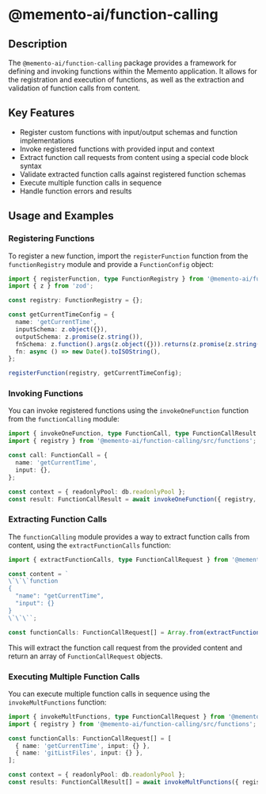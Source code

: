 # @memento-ai/function-calling
## Description
The `@memento-ai/function-calling` package provides a framework for defining and invoking functions within the Memento application. It allows for the registration and execution of functions, as well as the extraction and validation of function calls from content.
## Key Features
- Register custom functions with input/output schemas and function implementations
- Invoke registered functions with provided input and context
- Extract function call requests from content using a special code block syntax
- Validate extracted function calls against registered function schemas
- Execute multiple function calls in sequence
- Handle function errors and results
## Usage and Examples
### Registering Functions
To register a new function, import the `registerFunction` function from the `functionRegistry` module and provide a `FunctionConfig` object:

```typescript
import { registerFunction, type FunctionRegistry } from '@memento-ai/function-calling/src/functionRegistry';
import { z } from 'zod';

const registry: FunctionRegistry = {};

const getCurrentTimeConfig = {
  name: 'getCurrentTime',
  inputSchema: z.object({}),
  outputSchema: z.promise(z.string()),
  fnSchema: z.function().args(z.object({})).returns(z.promise(z.string())),
  fn: async () => new Date().toISOString(),
};

registerFunction(registry, getCurrentTimeConfig);
```

### Invoking Functions
You can invoke registered functions using the `invokeOneFunction` function from the `functionCalling` module:

```typescript
import { invokeOneFunction, type FunctionCall, type FunctionCallResult } from '@memento-ai/function-calling/src/functionCalling';
import { registry } from '@memento-ai/function-calling/src/functions';

const call: FunctionCall = {
  name: 'getCurrentTime',
  input: {},
};

const context = { readonlyPool: db.readonlyPool };
const result: FunctionCallResult = await invokeOneFunction({ registry, call, context });
```

### Extracting Function Calls
The `functionCalling` module provides a way to extract function calls from content, using the `extractFunctionCalls` function:

```typescript
import { extractFunctionCalls, type FunctionCallRequest } from '@memento-ai/function-calling/src/functionCalling';

const content = `
\`\`\`function
{
  "name": "getCurrentTime",
  "input": {}
}
\`\`\``;

const functionCalls: FunctionCallRequest[] = Array.from(extractFunctionCalls(content));
```

This will extract the function call request from the provided content and return an array of `FunctionCallRequest` objects.

### Executing Multiple Function Calls
You can execute multiple function calls in sequence using the `invokeMultFunctions` function:

```typescript
import { invokeMultFunctions, type FunctionCallRequest } from '@memento-ai/function-calling/src/functionCalling';
import { registry } from '@memento-ai/function-calling/src/functions';

const functionCalls: FunctionCallRequest[] = [
  { name: 'getCurrentTime', input: {} },
  { name: 'gitListFiles', input: {} },
];

const context = { readonlyPool: db.readonlyPool };
const results: FunctionCallResult[] = await invokeMultFunctions({ registry, calls: functionCalls, context });
```

